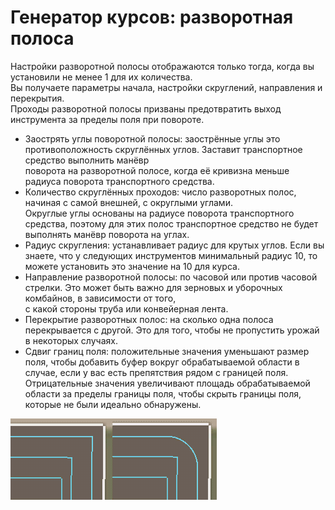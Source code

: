 # Генератор курсов: разворотная полоса  
Настройки разворотной полосы отображаются только тогда, когда вы установили не менее 1 для их количества.  
Вы получаете параметры начала, настройки скруглений, направления и перекрытия.  
Проходы разворотной полосы призваны предотвратить выход инструмента за пределы поля при повороте.  


  
- Заострять углы поворотной полосы: заострённые углы это противоположность скруглённых углов. Заставит транспортное средство выполнить манёвр  
поворота на разворотной полосе, когда её кривизна меньше радиуса поворота транспортного средства.  
- Количество скруглённых проходов: число разворотных полос, начиная с самой внешней, с округлыми углами.   
Округлые углы основаны на радиусе поворота транспортного средства, поэтому для этих полос транспортное средство не будет выполнять манёвр поворота на углах.  
- Радиус скругления: устанавливает радиус для крутых углов. Если вы знаете, что у следующих инструментов минимальный радиус 10, то можете установить это значение на 10 для курса.  
- Направление разворотной полосы: по часовой или против часовой стрелки. Это может быть важно для зерновых и уборочных комбайнов, в зависимости от того,   
с какой стороны труба или конвейерная лента.  
- Перекрытие разворотных полос: на сколько одна полоса перекрывается с другой. Это для того, чтобы не пропустить урожай в некоторых случаях.  
- Сдвиг границ поля: положительные значения уменьшают размер поля, чтобы добавить буфер вокруг обрабатываемой области в случае, если у вас есть препятствия рядом с границей поля.  
Отрицательные значения увеличивают площадь обрабатываемой области за пределы границы поля, чтобы скрыть границы поля, которые не были идеально обнаружены.  


![Image](../assets/images/sharproundcorner_0_0_330_130.png)

